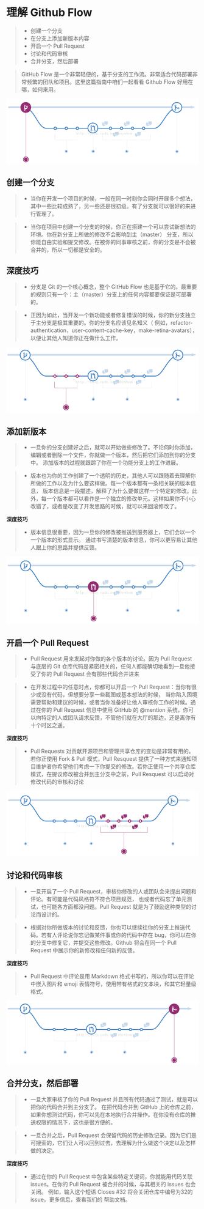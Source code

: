 # 理解 Github Flow
>* 创建一个分支
>* 在分支上添加新版本内容
>* 开启一个 Pull Request
>* 讨论和代码审核
>* 合并分支，然后部署


> GitHub Flow 是一个非常轻便的，基于分支的工作流。非常适合代码部署非常频繁的团队和项目。这里这篇指南中咱们一起看看 Github Flow 好用在哪，如何来用。

![image](https://github.com/csyeva/eva/blob/master/img/github/1.png)


## 创建一个分支

>* 当你在开发一个项目的时候，一般在同一时刻你会同时开展多个想法，其中一些比较成熟了，另一些还是很初级。有了分支就可以很好的来进行管理了。

>* 当你在项目中创建一个分支的时候，你正在搭建一个可以尝试新想法的环境。你在新分支上所做的修改不会影响到主（master） 分支，所以你能自由实验和提交修改。在被你的同事审核之前，你的分支是不会被合并的，所以一切都是安全的。

## 深度技巧

>* 分支是 Git 的一个核心概念，整个 GitHub Flow 也是基于它的。最重要的规则只有一个：主（master）分支上的任何内容都要保证是可部署的。

>* 正因为如此，当开发一个新功能或者修复错误的时候，你的新分支独立于主分支是极其重要的。你的分支名应该见名知义（ 例如，refactor-authentication，user-content-cache-key，make-retina-avatars）， 以便让其他人知道你正在做什么工作。

![image](https://github.com/csyeva/eva/blob/master/img/github/2.png)

## 添加新版本

>* 一旦你的分支创建好之后，就可以开始做些修改了。不论何时你添加，编辑或者删除一个文件，你就做一个版本，然后把它们添加到你的分支中。 添加版本的过程就跟踪了你在一个功能分支上的工作进展。

>* 版本也为你的工作创建了一个透明的历史，其他人可以跟随着去理解你所做的工作以及为什么要这样做。每一个版本都有一条相关联的版本信息， 版本信息是一段描述，解释了为什么要做这样一个特定的修改。此外，每一个版本都可以看作是一个独立的修改单元。这样如果你不小心改错了，或者是改变了开发思路的时候，就可以来回滚修改了。

**深度技巧**

>* 版本信息很重要，因为一旦你的修改被推送到服务器上，它们会以一个一个版本的形式显示。 通过书写清楚的版本信息，你可以更容易让其他人跟上你的思路并提供反馈。

![image](https://github.com/csyeva/eva/blob/master/img/github/3.png)

## 开启一个 Pull Request

>* Pull Request 用来发起对你做的各个版本的讨论。因为 Pull Request 与底层的 Git 仓库代码是紧密相关的，任何人都能确切地看到一旦他接受了你的 Pull Request 会有那些代码合并进来

>* 在开发过程中的任意时点，你都可以开启一个 Pull Request：当你有很少或没有代码，但想要分享一些截图或基本想法的时候， 当你陷入困境需要帮助和建议的时候，或者当你准备好让他人审核你工作的时候。通过在你的 Pull Request 信息中使用 GitHub 的 @mention 系统，你可以向特定的人或团队请求反馈，不管他们就在大厅的那边，还是离你有十个时区之遥。

**深度技巧**

>* Pull Requests 对贡献开源项目和管理共享仓库的变动是非常有用的。若你正使用 Fork & Pull 模式，Pull Resquest 提供了一种方式来通知项目维护者你希望他们考虑一下你提交的修改。若你正使用一个共享仓库模式，在提议修改被合并到主分支中之前，Pull Resquest 可以启动对修改代码的审核和讨论

![image](https://github.com/csyeva/eva/blob/master/img/github/4.png)

## 讨论和代码审核

>* 一旦开启了一个 Pull Request，审核你修改的人或团队会来提出问题和评论。有可能是代码风格符不符合项目规范， 也或者代码忘了单元测试，也可能各方面都没问题。Pull Request 就是为了鼓励这种类型的讨论而设计的。

>* 根据对你所做版本的讨论和反馈，你也可以继续往你的分支上推送代码。若有人评论说你忘记做某件事或你的代码中存在 bug，你可以在你的分支中修复它，并提交这些修改。Github 将会在同一个 Pull Request 中展示你的新修改和任何新的反馈。


**深度技巧**

>* Pull Request 中评论是用 Markdown 格式书写的，所以你可以在评论中嵌入图片和 emoji 表情符号，使用带有格式的文本块，和其它轻量级格式。

![image](https://github.com/csyeva/eva/blob/master/img/github/5.png)

## 合并分支，然后部署

>* 一旦大家审核了你的 Pull Request 并且所有代码通过了测试，就是可以把你的代码合并到主分支了。 在把代码合并到 GitHub 上的仓库之前，如果你想测试代码，你可以先在本地执行合并操作。在你没有仓库的推送权限的情况下，这也是很方便的。

>* 一旦合并之后，Pull Request 会保留代码的历史修改记录。因为它们是可搜索的，它们让人可以回到过去，去理解为什么做这个决定以及怎样做的决定。

**深度技巧**

>* 通过在你的 Pull Request 中包含某些特定关键词，你就能用代码关联 issues。在你的 Pull Request 被合并的时候，与其相关的 issues 也会关闭。 例如，输入这个短语 Closes #32 将会关闭仓库中编号为32的 issue。更多信息，查看我们的 帮助文档。